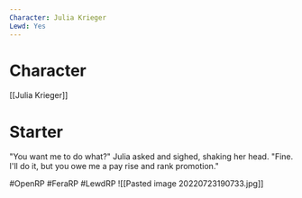 ```yaml
---
Character: Julia Krieger
Lewd: Yes
---
```

# Character
[[Julia Krieger]]

# Starter
"You want me to do what?" Julia asked and sighed, shaking her head. "Fine. I'll do it, but you owe me a pay rise and rank promotion."

#OpenRP #FeraRP #LewdRP 
![[Pasted image 20220723190733.jpg]]